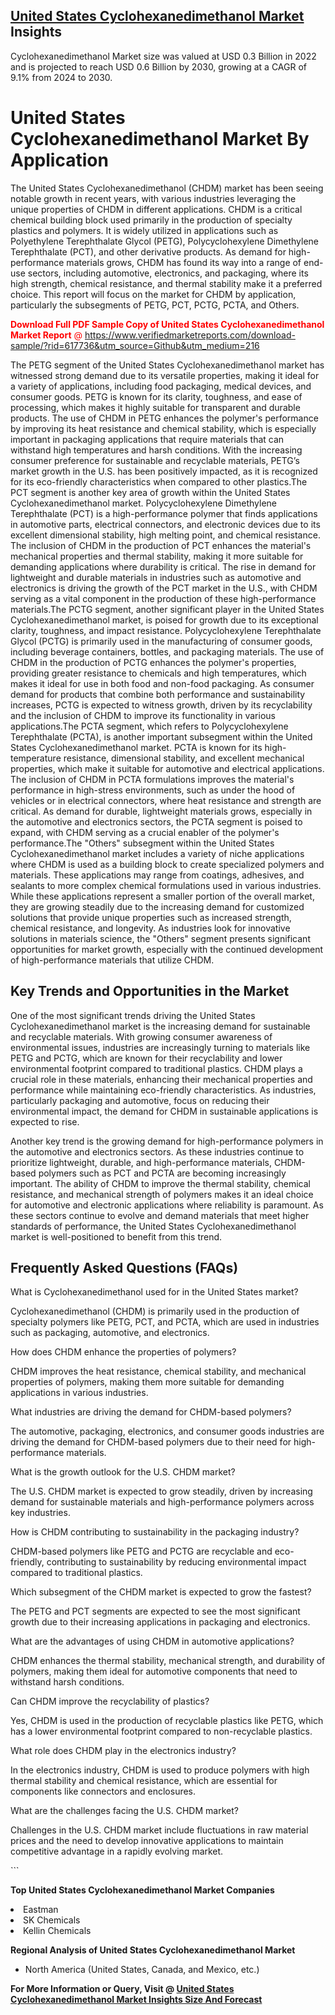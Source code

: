 <h2><a href="https://www.verifiedmarketreports.com/download-sample/?rid=617736&amp;utm_source=Github&amp;utm_medium=216" target="_blank">United States Cyclohexanedimethanol Market</a> Insights</h2><p>Cyclohexanedimethanol Market size was valued at USD 0.3 Billion in 2022 and is projected to reach USD 0.6 Billion by 2030, growing at a CAGR of 9.1% from 2024 to 2030.</p><p><h1>United States Cyclohexanedimethanol Market By Application</h1><p>The United States Cyclohexanedimethanol (CHDM) market has been seeing notable growth in recent years, with various industries leveraging the unique properties of CHDM in different applications. CHDM is a critical chemical building block used primarily in the production of specialty plastics and polymers. It is widely utilized in applications such as Polyethylene Terephthalate Glycol (PETG), Polycyclohexylene Dimethylene Terephthalate (PCT), and other derivative products. As demand for high-performance materials grows, CHDM has found its way into a range of end-use sectors, including automotive, electronics, and packaging, where its high strength, chemical resistance, and thermal stability make it a preferred choice. This report will focus on the market for CHDM by application, particularly the subsegments of PETG, PCT, PCTG, PCTA, and Others. <p><span class=""><span style="color: #ff0000;"><strong>Download Full PDF Sample Copy of United States Cyclohexanedimethanol Market Report</strong> @ </span><a href="https://www.verifiedmarketreports.com/download-sample/?rid=617736&amp;utm_source=Github&amp;utm_medium=216" target="_blank">https://www.verifiedmarketreports.com/download-sample/?rid=617736&amp;utm_source=Github&amp;utm_medium=216</a></span></p>The PETG segment of the United States Cyclohexanedimethanol market has witnessed strong demand due to its versatile properties, making it ideal for a variety of applications, including food packaging, medical devices, and consumer goods. PETG is known for its clarity, toughness, and ease of processing, which makes it highly suitable for transparent and durable products. The use of CHDM in PETG enhances the polymer's performance by improving its heat resistance and chemical stability, which is especially important in packaging applications that require materials that can withstand high temperatures and harsh conditions. With the increasing consumer preference for sustainable and recyclable materials, PETG’s market growth in the U.S. has been positively impacted, as it is recognized for its eco-friendly characteristics when compared to other plastics.The PCT segment is another key area of growth within the United States Cyclohexanedimethanol market. Polycyclohexylene Dimethylene Terephthalate (PCT) is a high-performance polymer that finds applications in automotive parts, electrical connectors, and electronic devices due to its excellent dimensional stability, high melting point, and chemical resistance. The inclusion of CHDM in the production of PCT enhances the material's mechanical properties and thermal stability, making it more suitable for demanding applications where durability is critical. The rise in demand for lightweight and durable materials in industries such as automotive and electronics is driving the growth of the PCT market in the U.S., with CHDM serving as a vital component in the production of these high-performance materials.The PCTG segment, another significant player in the United States Cyclohexanedimethanol market, is poised for growth due to its exceptional clarity, toughness, and impact resistance. Polycyclohexylene Terephthalate Glycol (PCTG) is primarily used in the manufacturing of consumer goods, including beverage containers, bottles, and packaging materials. The use of CHDM in the production of PCTG enhances the polymer's properties, providing greater resistance to chemicals and high temperatures, which makes it ideal for use in both food and non-food packaging. As consumer demand for products that combine both performance and sustainability increases, PCTG is expected to witness growth, driven by its recyclability and the inclusion of CHDM to improve its functionality in various applications.The PCTA segment, which refers to Polycyclohexylene Terephthalate (PCTA), is another important subsegment within the United States Cyclohexanedimethanol market. PCTA is known for its high-temperature resistance, dimensional stability, and excellent mechanical properties, which make it suitable for automotive and electrical applications. The inclusion of CHDM in PCTA formulations improves the material's performance in high-stress environments, such as under the hood of vehicles or in electrical connectors, where heat resistance and strength are critical. As demand for durable, lightweight materials grows, especially in the automotive and electronics sectors, the PCTA segment is poised to expand, with CHDM serving as a crucial enabler of the polymer's performance.The "Others" subsegment within the United States Cyclohexanedimethanol market includes a variety of niche applications where CHDM is used as a building block to create specialized polymers and materials. These applications may range from coatings, adhesives, and sealants to more complex chemical formulations used in various industries. While these applications represent a smaller portion of the overall market, they are growing steadily due to the increasing demand for customized solutions that provide unique properties such as increased strength, chemical resistance, and longevity. As industries look for innovative solutions in materials science, the "Others" segment presents significant opportunities for market growth, especially with the continued development of high-performance materials that utilize CHDM.<h2>Key Trends and Opportunities in the Market</h2><p>One of the most significant trends driving the United States Cyclohexanedimethanol market is the increasing demand for sustainable and recyclable materials. With growing consumer awareness of environmental issues, industries are increasingly turning to materials like PETG and PCTG, which are known for their recyclability and lower environmental footprint compared to traditional plastics. CHDM plays a crucial role in these materials, enhancing their mechanical properties and performance while maintaining eco-friendly characteristics. As industries, particularly packaging and automotive, focus on reducing their environmental impact, the demand for CHDM in sustainable applications is expected to rise.</p><p>Another key trend is the growing demand for high-performance polymers in the automotive and electronics sectors. As these industries continue to prioritize lightweight, durable, and high-performance materials, CHDM-based polymers such as PCT and PCTA are becoming increasingly important. The ability of CHDM to improve the thermal stability, chemical resistance, and mechanical strength of polymers makes it an ideal choice for automotive and electronic applications where reliability is paramount. As these sectors continue to evolve and demand materials that meet higher standards of performance, the United States Cyclohexanedimethanol market is well-positioned to benefit from this trend.</p><h2>Frequently Asked Questions (FAQs)</h2><p>What is Cyclohexanedimethanol used for in the United States market?</p><p>Cyclohexanedimethanol (CHDM) is primarily used in the production of specialty polymers like PETG, PCT, and PCTA, which are used in industries such as packaging, automotive, and electronics.</p><p>How does CHDM enhance the properties of polymers?</p><p>CHDM improves the heat resistance, chemical stability, and mechanical properties of polymers, making them more suitable for demanding applications in various industries.</p><p>What industries are driving the demand for CHDM-based polymers?</p><p>The automotive, packaging, electronics, and consumer goods industries are driving the demand for CHDM-based polymers due to their need for high-performance materials.</p><p>What is the growth outlook for the U.S. CHDM market?</p><p>The U.S. CHDM market is expected to grow steadily, driven by increasing demand for sustainable materials and high-performance polymers across key industries.</p><p>How is CHDM contributing to sustainability in the packaging industry?</p><p>CHDM-based polymers like PETG and PCTG are recyclable and eco-friendly, contributing to sustainability by reducing environmental impact compared to traditional plastics.</p><p>Which subsegment of the CHDM market is expected to grow the fastest?</p><p>The PETG and PCT segments are expected to see the most significant growth due to their increasing applications in packaging and electronics.</p><p>What are the advantages of using CHDM in automotive applications?</p><p>CHDM enhances the thermal stability, mechanical strength, and durability of polymers, making them ideal for automotive components that need to withstand harsh conditions.</p><p>Can CHDM improve the recyclability of plastics?</p><p>Yes, CHDM is used in the production of recyclable plastics like PETG, which has a lower environmental footprint compared to non-recyclable plastics.</p><p>What role does CHDM play in the electronics industry?</p><p>In the electronics industry, CHDM is used to produce polymers with high thermal stability and chemical resistance, which are essential for components like connectors and enclosures.</p><p>What are the challenges facing the U.S. CHDM market?</p><p>Challenges in the U.S. CHDM market include fluctuations in raw material prices and the need to develop innovative applications to maintain competitive advantage in a rapidly evolving market.</p>```</p><p><strong>Top United States Cyclohexanedimethanol Market Companies</strong></p><div data-test-id=""><p><li>Eastman</li><li> SK Chemicals</li><li> Kellin Chemicals</li></p><div><strong>Regional Analysis of&nbsp;United States Cyclohexanedimethanol Market</strong></div><ul><li dir="ltr"><p dir="ltr">North America&nbsp;(United States, Canada, and Mexico, etc.)</p></li></ul><p><strong>For More Information or Query, Visit @&nbsp;</strong><strong><a href="https://www.verifiedmarketreports.com/product/cyclohexanedimethanol-market/?utm_source=Github&amp;utm_medium=216" target="_blank">United States Cyclohexanedimethanol Market Insights Size And Forecast</a></strong></p></div>
